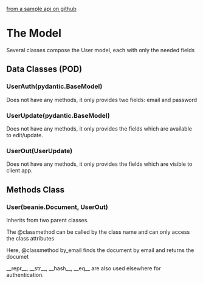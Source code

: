 [from a sample api on github](https://github.com/flyinactor91/fastapi-beanie-jwt/blob/main/myserver/routes/register.py)

# The Model

Several classes compose the User model, each with only the needed fields

## Data Classes (POD)

### UserAuth(pydantic.BaseModel)

Does not have any methods, it only provides two fields: email and password

### UserUpdate(pydantic.BaseModel)

Does not have any methods, it only provides the fields which are available to edit/update.

### UserOut(UserUpdate)

Does not have any methods, it only provides the fields which are visible to client app.

## Methods Class

### User(beanie.Document, UserOut)

Inherits from two parent classes.

The @classmethod can be called by the class name and can only access the class attributes

Here, @classmethod by_email finds the document by email and returns the documet

\_\_repr\_\_, \_\_str\_\_, \_\_hash\_\_, \_\_eq\_\_ are also used elsewhere for authentication.
